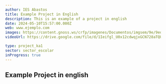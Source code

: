 ```yaml
---
author: IES Abastos
title: Example Project in English
description: This is an example of a project in english
date: 2024-05-10T15:57:00.000Z
web: www.ejemplo.com
images: https://content.gnoss.ws/crfp/imagenes/Documentos/imgsem/9e/9ed7/9ed7d2e6-4880-40ef-a1b5-6aa68f06fab4/1422e44e-3153-45d4-9f0d-fb9f19c648d5.jpg
videoUrl: https://drive.google.com/file/d/1Ieifgl_U0x12cdwqjxGCN728aTQU-u4s/view?usp=sharing

type: project_ka1
sector: sector_escolar
inProgress: true
---
```


## Example Project in english
